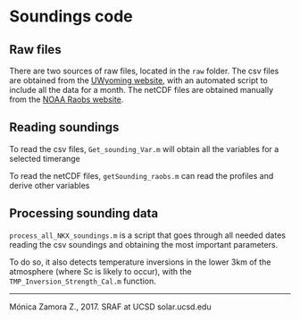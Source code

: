 # Soundings code
## Raw files
There are two sources of raw files, located in the `raw` folder.
The csv files are obtained from the [UWyoming website](http://weather.uwyo.edu/upperair/sounding.html), with an automated script to include all the data for a month.
The netCDF files are obtained manually from the [NOAA Raobs website](https://ruc.noaa.gov/raobs/).

## Reading soundings
To read the csv files, `Get_sounding_Var.m` will obtain all the variables for a selected timerange

To read the netCDF files, `getSounding_raobs.m` can read the profiles and derive other variables

## Processing sounding data
`process_all_NKX_soundings.m` is a script that goes through all needed dates reading the csv soundings and obtaining the most important parameters.

To do so, it also detects temperature inversions in the lower 3km of the atmosphere (where Sc is likely to occur), with the `TMP_Inversion_Strength_Cal.m` function.

___
Mónica Zamora Z., 2017. SRAF at UCSD solar.ucsd.edu
